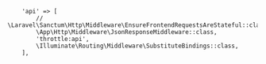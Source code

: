         'api' => [
            // \Laravel\Sanctum\Http\Middleware\EnsureFrontendRequestsAreStateful::class,
            \App\Http\Middleware\JsonResponseMiddleware::class,
            'throttle:api',
            \Illuminate\Routing\Middleware\SubstituteBindings::class,
        ],